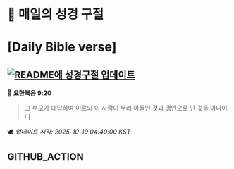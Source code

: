 # 🙏 매일의 성경 구절
# [Daily Bible verse]
## [![README에 성경구절 업데이트](https://github.com/DONGSUKA/first_test/actions/workflows/update-readme-bible.yml/badge.svg)](https://github.com/DONGSUKA/first_test/actions/workflows/update-readme-bible.yml)
<!-- START_BIBLE_VERSE -->
📖 **요한복음 9:20**
> 그 부모가 대답하여 이르되 이 사람이 우리 아들인 것과 맹인으로 난 것을 아나이다

🕊️ _업데이트 시각: 2025-10-19 04:40:00 KST_
  <!-- END_BIBLE_VERSE -->
## GITHUB_ACTION
